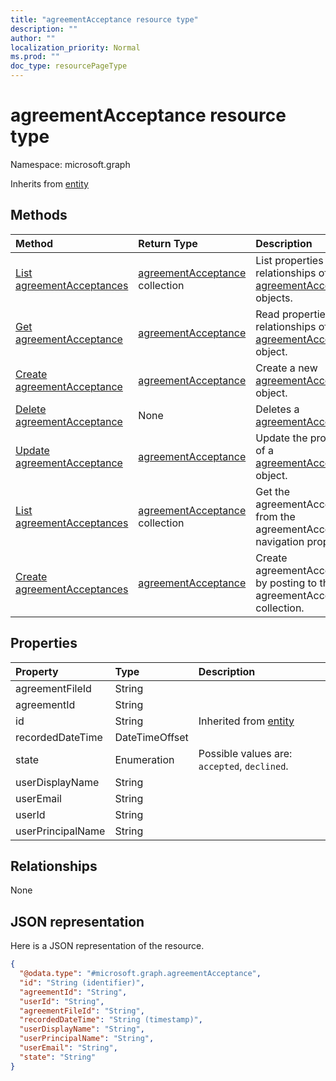 ```yaml
---
title: "agreementAcceptance resource type"
description: ""
author: ""
localization_priority: Normal
ms.prod: ""
doc_type: resourcePageType
---
```


# agreementAcceptance resource type


Namespace: microsoft.graph




Inherits from [entity](../resources/entity.md)

## Methods
|Method|Return Type|Description|
|:---|:---|:---|
|[List agreementAcceptances](../api/agreementacceptance-list.md)|[agreementAcceptance](../resources/agreementacceptance.md) collection|List properties and relationships of the [agreementAcceptance](../resources/agreementacceptance.md) objects.|
|[Get agreementAcceptance](../api/agreementacceptance-get.md)|[agreementAcceptance](../resources/agreementacceptance.md)|Read properties and relationships of the [agreementAcceptance](../resources/agreementacceptance.md) object.|
|[Create agreementAcceptance](../api/agreementacceptance-post-agreementacceptances.md)|[agreementAcceptance](../resources/agreementacceptance.md)|Create a new [agreementAcceptance](../resources/agreementacceptance.md) object.|
|[Delete agreementAcceptance](../api/agreementacceptance-delete.md)|None|Deletes a [agreementAcceptance](../resources/agreementacceptance.md).|
|[Update agreementAcceptance](../api/agreementacceptance-update.md)|[agreementAcceptance](../resources/agreementacceptance.md)|Update the properties of a [agreementAcceptance](../resources/agreementacceptance.md) object.|
|[List agreementAcceptances](../api/user-list-agreementacceptances.md)|[agreementAcceptance](../resources/agreementacceptance.md) collection|Get the agreementAcceptances from the agreementAcceptances navigation property.|
|[Create agreementAcceptances](../api/user-post-agreementacceptances.md)|[agreementAcceptance](../resources/agreementacceptance.md)|Create agreementAcceptances by posting to the agreementAcceptances collection.|

## Properties
|Property|Type|Description|
|:---|:---|:---|
|agreementFileId|String||
|agreementId|String||
|id|String| Inherited from [entity](../resources/entity.md)|
|recordedDateTime|DateTimeOffset||
|state|Enumeration| Possible values are: `accepted`, `declined`.|
|userDisplayName|String||
|userEmail|String||
|userId|String||
|userPrincipalName|String||

## Relationships
None

## JSON representation
Here is a JSON representation of the resource.
<!-- {
  "blockType": "resource",
  "keyProperty": "id",
  "@odata.type": "microsoft.graph.agreementAcceptance",
  "baseType": "microsoft.graph.entity",
  "openType": false
}
-->
``` json
{
  "@odata.type": "#microsoft.graph.agreementAcceptance",
  "id": "String (identifier)",
  "agreementId": "String",
  "userId": "String",
  "agreementFileId": "String",
  "recordedDateTime": "String (timestamp)",
  "userDisplayName": "String",
  "userPrincipalName": "String",
  "userEmail": "String",
  "state": "String"
}
```

